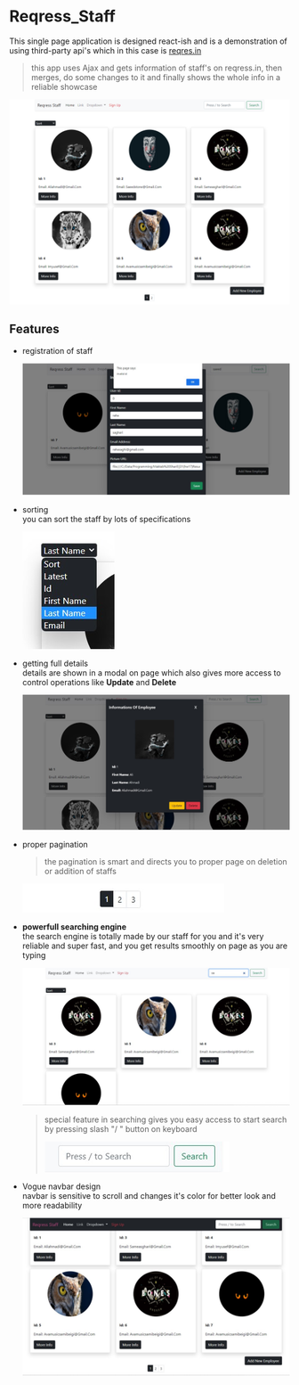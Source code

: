 # Reqress_Staff
This single page application is designed react-ish and is a demonstration of using third-party api's which in this case is [reqres.in](reqres.in)

> this app uses Ajax and gets information of staff's on reqress.in, then merges, do some changes to it and finally shows the whole info in a reliable showcase



![list of users](screenshots/homepage.png)

## Features
- registration of staff  
  
    ![registration](screenshots/registration.jpg)


- sorting  
you can sort the staff by lots of specifications 

    ![sorting](screenshots/sorting.jpg)
- getting full details  
  details are shown in a modal on page which also gives more access to control operations like **Update** and **Delete**
  
  ![details modal](screenshots/details.jpg)
- proper pagination 
  > the pagination is smart and directs you to proper page on deletion or addition of staffs

  ![pagination](screenshots/pagination.jpg)
- **powerfull searching engine**  
  the search engine is totally made by our staff for you and it's very reliable and super fast, and you get results smoothly on page as you are typing 

  ![searching](screenshots/searching.jpg)

  > special feature in searching gives you easy access to start search by pressing slash "/ " button on keyboard  
  >     
  > ![easy search](screenshots/easy-search.jpg)

- Vogue navbar design  
  navbar is sensitive to scroll and changes it's color for better look and more readability

  ![navbar design](screenshots/design.jpg)